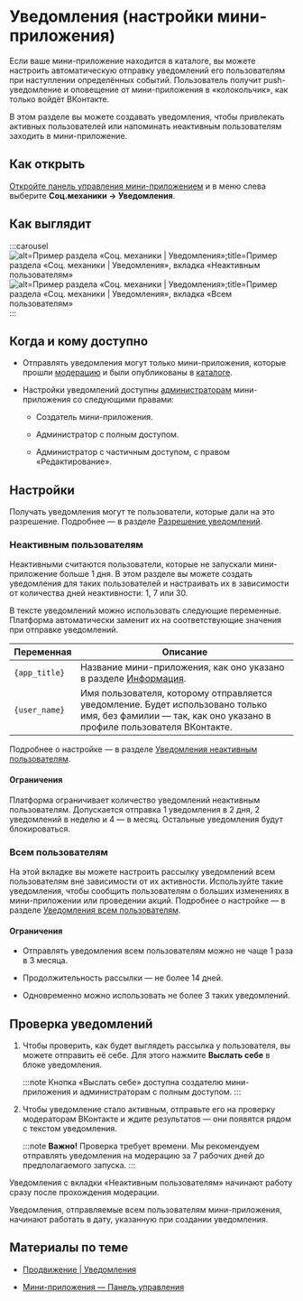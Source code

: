 
<!-- ---
title: 'Мини-приложения | Панель управления | Социальные механики | Уведомления'
is_hidden: false
is_search_available: true
menu: 'main_menu'
visible_to_search_robots: true
meta_description: 
redirect_to: 
lang: ru
--- -->

# Уведомления (настройки мини-приложения)

Если ваше мини-приложение находится в каталоге, вы можете настроить автоматическую отправку уведомлений его пользователям при наступлении определённых событий. Пользователь получит push-уведомление и оповещение от мини-приложения в «колокольчик», как только войдёт ВКонтакте.

В этом разделе вы можете создавать уведомления, чтобы привлекать активных пользователей или напоминать неактивным пользователям заходить в мини-приложение.

## Как открыть

[Откройте панель управления мини-приложением](mini-apps/settings/overview) и в меню слева выберите **Соц.механики&nbsp;&rarr; Уведомления**.

## Как выглядит

<!--
exclusions/_images/mini-apps/settings/social-mechanics/notifications/all_users.png
exclusions/_images/mini-apps/settings/social-mechanics/notifications/inactive_users.png
-->
:::carousel
![alt=Пример раздела «Соц. механики | Уведомления»;title=Пример раздела «Соц. механики | Уведомления», вкладка «Неактивным пользователям»](333e8a2968c02f143f9f0adb814598dd1c9b54e9b18bc951ca32657d "5823637978685169252")
![alt=Пример раздела «Соц. механики | Уведомления»;title=Пример раздела «Соц. механики | Уведомления», вкладка «Всем пользователям»](2d1251029ee2eb49880a94005d383c7209c5149111afe481e5f1978c "7177958027068064154")
:::

## Когда и кому доступно

* Отправлять уведомления могут только мини-приложения, которые прошли [модерацию](mini-apps/catalog/moderation) и были опубликованы в [каталоге](https://vk.com/services).

* Настройки уведомлений доступны [администраторам](mini-apps/settings/managers) мини-приложения со следующими правами:

    * Создатель мини-приложения.

    * Администратор с полным доступом.

    * Администратор с частичным доступом, с правом «Редактирование».

## Настройки

Получать уведомления могут те пользователи, которые дали на это разрешение. Подробнее — в разделе [Разрешение уведомлений](mini-apps/promotion/social-mechanics/notifications/single#Разрешение%20уведомлений).

### Неактивным пользователям

Неактивными считаются пользователи, которые не запускали мини-приложение больше 1 дня.
В этом разделе вы можете создать уведомления для таких пользователей и настраивать их в зависимости от количества дней неактивности: 1, 7 или 30.

В тексте уведомлений можно использовать следующие переменные. Платформа автоматически заменит их на соответствующие значения при отправке уведомлений.

| Переменная | Описание |
| --- | --- |
| `{app_title}` | Название мини-приложения, как оно указано в разделе [Информация](mini-apps/settings/general/information). |
| `{user_name}` | Имя пользователя, которому отправляется уведомление. Будет использовано только имя, без фамилии — так, как оно указано в профиле пользователя ВКонтакте. |

Подробнее о настройке — в разделе [Уведомления неактивным пользователям](mini-apps/promotion/social-mechanics/notifications/automatic).

#### Ограничения

Платформа ограничивает количество уведомлений неактивным пользователям. Допускается отправка 1 уведомления в 2 дня, 2 уведомлений в неделю и 4 — в месяц. Остальные уведомления будут блокироваться.

### Всем пользователям

На этой вкладке вы можете настроить рассылку уведомлений всем пользователям вне зависимости от их активности. Используйте такие уведомления, чтобы сообщить пользователям о больших изменениях в мини-приложении или проведении акций. Подробнее о настройке — в разделе [Уведомления всем пользователям](mini-apps/promotion/social-mechanics/notifications/mass).

#### Ограничения

* Отправлять уведомления всем пользователям можно не чаще 1 раза в 3 месяца.

* Продолжительность рассылки — не более 14 дней.

* Одновременно можно использовать не более 3 таких уведомлений.

## Проверка уведомлений

1. Чтобы проверить, как будет выглядеть рассылка у пользователя, вы можете отправить её себе. Для этого нажмите **Выслать себе** в блоке уведомления.

    :::note
    Кнопка «Выслать себе» доступна создателю мини-приложения и администраторам с полным доступом.
    :::

2. Чтобы уведомление стало активным, отправьте его на проверку модераторам ВКонтакте и ждите результатов — они появятся рядом с текстом уведомления.

    :::note
    **Важно!** Проверка требует времени. Мы рекомендуем отправлять уведомления на модерацию за 7 рабочих дней до предполагаемого запуска.
    :::

Уведомления с вкладки «Неактивным пользователям» начинают работу сразу после прохождения модерации.

Уведомления, отправляемые всем пользователям мини-приложения, начинают работать в дату, указанную при создании уведомления.

## Материалы по теме

* [Продвижение | Уведомления](mini-apps/promotion/social-mechanics/notifications/overview)

* [Мини-приложения — Панель управления](mini-apps/settings/overview)
